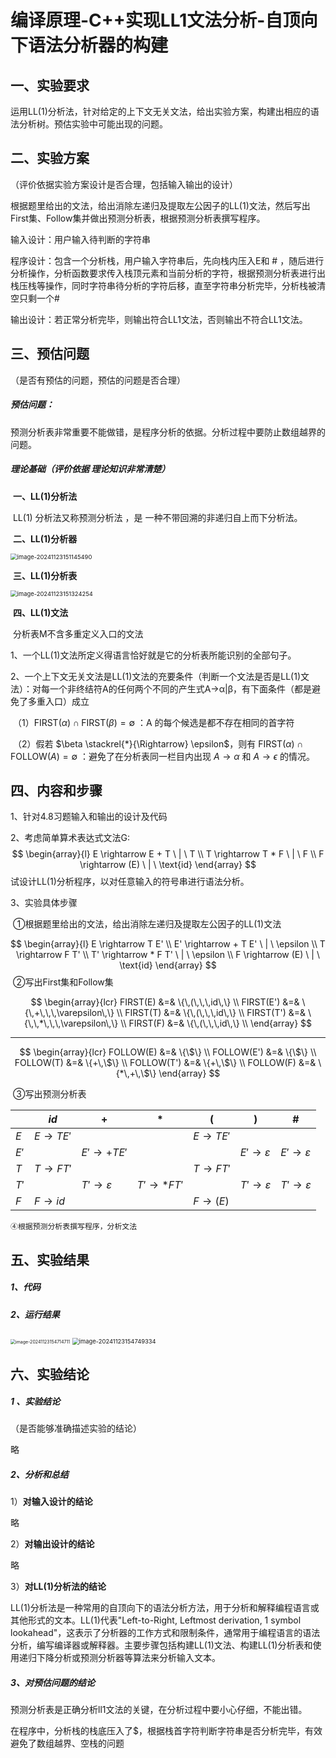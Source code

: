 # 编译原理-C++实现LL1文法分析-自顶向下语法分析器的构建

## 一、实验要求

运用LL(1)分析法，针对给定的上下文无关文法，给出实验方案，构建出相应的语法分析树。预估实验中可能出现的问题。



## 二、实验方案

（评价依据实验方案设计是否合理，包括输入输出的设计）

根据题里给出的文法，给出消除左递归及提取左公因子的LL(1)文法，然后写出First集、Follow集并做出预测分析表，根据预测分析表撰写程序。

输入设计：用户输入待判断的字符串

程序设计：包含一个分析栈，用户输入字符串后，先向栈内压入E和 # ，随后进行分析操作，分析函数要求传入栈顶元素和当前分析的字符，根据预测分析表进行出栈压栈等操作，同时字符串待分析的字符后移，直至字符串分析完毕，分析栈被清空只剩一个#

输出设计：若正常分析完毕，则输出符合LL1文法，否则输出不符合LL1文法。



## 三、预估问题

（是否有预估的问题，预估的问题是否合理）

##### 预估问题：

​	预测分析表非常重要不能做错，是程序分析的依据。分析过程中要防止数组越界的问题。

##### 理论基础（评价依据 理论知识非常清楚）

​	**一、LL(1)分析法**

​        LL(1) 分析法又称预测分析法 ，是 一种不带回溯的非递归自上而下分析法。

 

​	**二、LL(1)分析器**

   <img src="D:\16531\桌面\文档\编译原理\assets\image-20241123151145490.png" alt="image-20241123151145490" style="zoom:67%;" />

​	**三、LL(1)分析表**

 <img src="D:\16531\桌面\文档\编译原理\assets\image-20241123151324254.png" alt="image-20241123151324254" style="zoom:67%;" />

​	**四、LL(1)文法**

​	分析表M不含多重定义入口的文法

​	1、一个LL(1)文法所定义得语言恰好就是它的分析表所能识别的全部句子。

​	2、一个上下文无关文法是LL(1)文法的充要条件（判断一个文法是否是LL(1)文法）：对每一个非终结符A的任何两个不同的产生式A→α|β，有下面条件（都是避免了多重入口）成立

​	（1）$\text{FIRST}(\alpha) \cap \text{FIRST}(\beta) = \emptyset$ ：A 的每个候选是都不存在相同的首字符                        

​	（2）假若 $\beta \stackrel{*}{\Rightarrow} \epsilon$，则有 $\text{FIRST}(\alpha) \cap \text{FOLLOW}(A) = \emptyset$ ：避免了在分析表同一栏目内出现 $A \rightarrow \alpha$ 和 $A \rightarrow \epsilon$ 的情况。



## 四、内容和步骤

1、针对4.8习题输入和输出的设计及代码

2、考虑简单算术表达式文法G:
$$
\begin{array}{l}
E \rightarrow E + T \ | \ T \\
T \rightarrow T * F \ | \ F \\
F \rightarrow (E) \ | \ \text{id}
\end{array}
$$
试设计LL(1)分析程序，以对任意输入的符号串进行语法分析。

3、实验具体步骤

​	①根据题里给出的文法，给出消除左递归及提取左公因子的LL(1)文法

$$
\begin{array}{l}
E \rightarrow T E' \\
E' \rightarrow + T E' \ | \ \epsilon \\
T \rightarrow F T' \\
T' \rightarrow * F T' \ | \ \epsilon \\
F \rightarrow (E) \ | \ \text{id}
\end{array}
$$
​	②写出First集和Follow集

$$
\begin{array}{lcr}
FIRST(E) &=& \{\,(\,\,\,id\,\} \\
FIRST(E') &=& \{\,+\,\,\,\varepsilon\,\} \\
FIRST(T) &=& \{\,(\,\,\,id\,\} \\
FIRST(T') &=& \{\,\,*\,\,\,\varepsilon\,\} \\
FIRST(F) &=& \{\,(\,\,\,id\,\} \\
\end{array}
$$

---

$$
\begin{array}{lcr}
FOLLOW(E) &=& \{\$\} \\
FOLLOW(E') &=& \{\$\} \\
FOLLOW(T) &=& \{+\,\$\} \\
FOLLOW(T') &=& \{+\,\$\} \\
FOLLOW(F) &=& \{*\,+\,\$\}
\end{array}
$$

​	③写出预测分析表

|      | $id$    | $+$       | $*$       | $($     | $)$    | $\#$   |
| ---- | ------- | --------- | --------- | ------- | ------ | ------ |
| $E$  | $E→TE'$ |           |           | $E→TE'$ |        |        |
| $E'$ |         | $E'→+TE'$ |           |         | $E'→ε$ | $E'→ε$ |
| $T$  | $T→FT'$ |           |           | $T→FT'$ |        |        |
| $T'$ |         | $T'→ε$    | $T'→*FT'$ |         | $T'→ε$ | $T'→ε$ |
| $F$  | $F→id$  |           |           | $F→(E)$ |        |        |

 	④根据预测分析表撰写程序，分析文法



## 五、实验结果

##### 	1、代码

[GIthub开源]: https://github.com/Herdeny/LL1_Remake	"LL1_Remake"

##### 	2、运行结果

<img src="D:\16531\桌面\文档\编译原理\assets\image-20241123154714711.png" alt="image-20241123154714711" style="zoom: 50%;" />

<img src="D:\16531\桌面\文档\编译原理\assets\image-20241123154749334.png" alt="image-20241123154749334" style="zoom: 67%;" />



## 六、实验结论

##### 1 、实验结论

（是否能够准确描述实验的结论）

略

##### 2、分析和总结

1）**对输入设计的结论**

略

2）**对输出设计的结论**

略

3）**对LL(1)分析法的结论**

​    LL(1)分析法是一种常用的自顶向下的语法分析方法，用于分析和解释编程语言或其他形式的文本。LL(1)代表"Left-to-Right, Leftmost derivation, 1 symbol lookahead"，这表示了分析器的工作方式和限制条件，通常用于编程语言的语法分析，编写编译器或解释器。主要步骤包括构建LL(1)文法、构建LL(1)分析表和使用递归下降分析或预测分析器等算法来分析输入文本。

##### 3、对预估问题的结论

预测分析表是正确分析ll1文法的关键，在分析过程中要小心仔细，不能出错。

在程序中，分析栈的栈底压入了$，根据栈首字符判断字符串是否分析完毕，有效避免了数组越界、空栈的问题